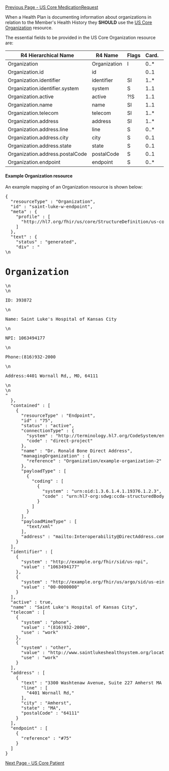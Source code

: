 [Previous Page - US Core MedicationRequest](USCoreMedicationRequest.html)

When a Health Plan is documenting information about organizations in relation to the Member's Health History they **SHOULD** use the [US Core Organization](http://hl7.org/fhir/us/core/StructureDefinition-us-core-organization.html) resource.

The essential fields to be provided in the US Core Organization resource are:

| R4 Hierarchical Name            | R4 Name      | Flags | Card. | Type                |
|---------------------------------|--------------|-------|-------|---------------------|
| Organization                    | Organization | I     | 0..*  |                     |
| Organization.id                 | id           |      | 0..1  | id                  |
| Organization.identifier         | identifier   | SI   | 1..*  | Identifier          |
| Organization.identifier.system  | system       | S    | 1..1  | uri                 |
| Organization.active             | active       | ?!S  | 1..1  | boolean             |
| Organization.name               | name         | SI   | 1..1  | string              |
| Organization.telecom            | telecom      | SI    | 1..*  | ContactPoint        |
| Organization.address            | address      | SI    | 1..*  | Address             |
| Organization.address.line       | line         | S    | 0..*  | string              |
| Organization.address.city       | city         | S    | 0..1  | string              |
| Organization.address.state      | state        | S    | 0..1  | string              |
| Organization.address.postalCode | postalCode   | S    | 0..1  | string              |
| Organization.endpoint           | endpoint     | S     | 0..*  | Reference(Endpoint) |

#### Example Organization resource

An example mapping of an Organization resource is shown below:

<pre>
{
  "resourceType" : "Organization",
  "id" : "saint-luke-w-endpoint",
  "meta" : {
    "profile" : [
      "http://hl7.org/fhir/us/core/StructureDefinition/us-core-organization"
    ]
  },
  "text" : {
    "status" : "generated",
    "div" : "<div xmlns=\"http://www.w3.org/1999/xhtml\">\n            <h1>Organization</h1>\n            <div>\n                <p>ID: 393872</p>\n                <p>Name: Saint Luke's Hospital of Kansas City </p>\n                <p>NPI: 1063494177</p>\n                <p>Phone:(816)932-2000</p>\n                <p>Address:4401 Wornall Rd,, MO, 64111</p>\n            </div>\n        </div>"
  },
  "contained" : [
    {
      "resourceType" : "Endpoint",
      "id" : "75",
      "status" : "active",
      "connectionType" : {
        "system" : "http://terminology.hl7.org/CodeSystem/endpoint-connection-type",
        "code" : "direct-project"
      },
      "name" : "Dr. Ronald Bone Direct Address",
      "managingOrganization" : {
        "reference" : "Organization/example-organization-2"
      },
      "payloadType" : [
        {
          "coding" : [
            {
              "system" : "urn:oid:1.3.6.1.4.1.19376.1.2.3",
              "code" : "urn:hl7-org:sdwg:ccda-structuredBody:1.1"
            }
          ]
        }
      ],
      "payloadMimeType" : [
        "text/xml"
      ],
      "address" : "mailto:Interoperability@DirectAddress.com"
    }
  ],
  "identifier" : [
    {
      "system" : "http://example.org/fhir/sid/us-npi",
      "value" : "1063494177"
    },
    {
      "system" : "http://example.org/fhir/us/argo/sid/us-ein",
      "value" : "00-0000000"
    }
  ],
  "active" : true,
  "name" : "Saint Luke's Hospital of Kansas City",
  "telecom" : [
    {
      "system" : "phone",
      "value" : "(816)932-2000",
      "use" : "work"
    },
    {
      "system" : "other",
      "value" : "http://www.saintlukeshealthsystem.org/locations/saint-lukes-hospital-kansas-city",
      "use" : "work"
    }
  ],
  "address" : [
    {
      "text" : "3300 Washtenaw Avenue, Suite 227 Amherst MA 01002",
      "line" : [
        "4401 Wornall Rd,"
      ],
      "city" : "Amherst",
      "state" : "MA",
      "postalCode" : "64111"
    }
  ],
  "endpoint" : [
    {
      "reference" : "#75"
    }
  ]
}
</pre>



[Next Page - US Core Patient](USCorePatient.html)